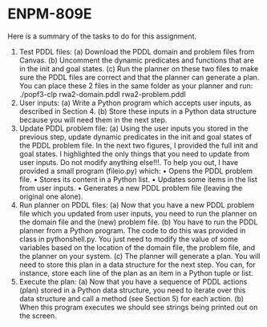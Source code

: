 # ENPM-809E

Here is a summary of the tasks to do for this assignment.
1. Test PDDL files:
(a) Download the PDDL domain and problem files from Canvas.
(b) Uncomment the dynamic predicates and functions that are in the init and goal states.
(c) Run the planner on these two files to make sure the PDDL files are correct and that the planner can generate a
plan. You can place these 2 files in the same folder as your planner and run:
./popf3-clp rwa2-domain.pddl rwa2-problem.pddl
2. User inputs:
(a) Write a Python program which accepts user inputs, as described in Section 4.
(b) Store these inputs in a Python data structure because you will need them in the next step.
3. Update PDDL problem file:
 (a) Using the user inputs you stored in the previous step, update dynamic predicates in the init and goal states of the PDDL problem file. In the next two figures, I provided the full init and goal states. I highlighted the only things that you need to update from user inputs. Do not modify anything else!!!. To help you out, I have provided a small program (fileio.py) which:
• Opens the PDDL problem file.
• Stores its content in a Python list.
• Updates some items in the list from user inputs.
• Generates a new PDDL problem file (leaving the original one alone).
4. Run planner on PDDL files:
(a) Now that you have a new PDDL problem file which you updated from user inputs, you need to run the planner on the domain file and the (new) problem file.
(b) You have to run the PDDL planner from a Python program. The code to do this was provided in class in pythonshell.py. You just need to modify the value of some variables based on the location of the domain file, the problem file, and the planner on your system.
(c) The planner will generate a plan. You will need to store this plan in a data structure for the next step. You can, for instance, store each line of the plan as an item in a Python tuple or list.
5. Execute the plan:
(a) Now that you have a sequence of PDDL actions (plan) stored in a Python data structure, you need to iterate over this data structure and call a method (see Section 5) for each action.
(b) When this program executes we should see strings being printed out on the screen.

